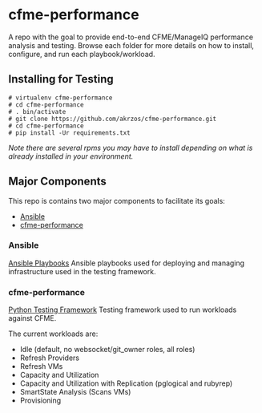# cfme-performance
A repo with the goal to provide end-to-end CFME/ManageIQ performance analysis and testing. Browse each folder for more details on how to install, configure, and run each playbook/workload.

## Installing for Testing
```shell
# virtualenv cfme-performance
# cd cfme-performance
# . bin/activate
# git clone https://github.com/akrzos/cfme-performance.git
# cd cfme-performance
# pip install -Ur requirements.txt
```
*Note there are several rpms you may have to install depending on what is already installed in your environment.*


## Major Components
This repo is contains two major components to facilitate its goals:
* [Ansible](#ansible)
* [cfme-performance](#cfme-performance)


### Ansible
[Ansible Playbooks](ansible/)
Ansible playbooks used for deploying and managing infrastructure used in the testing framework.


### cfme-performance
[Python Testing Framework](cfme-performance/)
Testing framework used to run workloads against CFME.

The current workloads are:
* Idle (default, no websocket/git_owner roles, all roles)
* Refresh Providers
* Refresh VMs
* Capacity and Utilization
* Capacity and Utilization with Replication (pglogical and rubyrep)
* SmartState Analysis (Scans VMs)
* Provisioning
